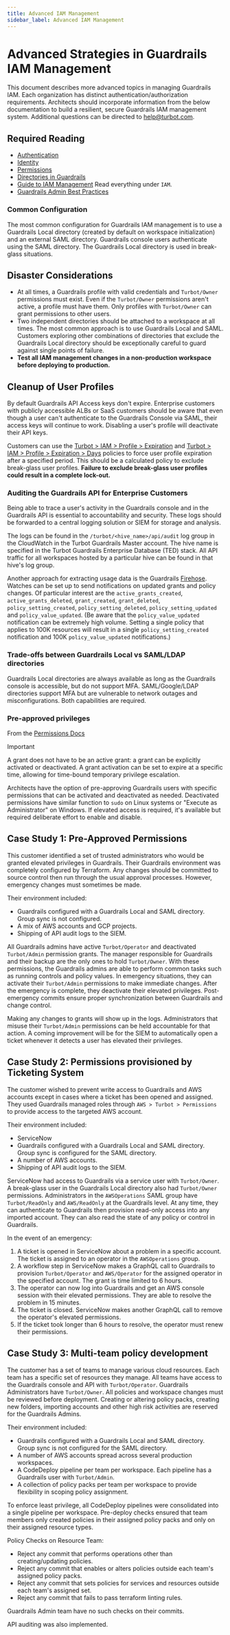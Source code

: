 ```yaml
---
title: Advanced IAM Management
sidebar_label: Advanced IAM Management
---
```


# Advanced Strategies in Guardrails IAM Management

This document describes more advanced topics in managing Guardrails IAM. Each
organization has distinct authentication/authorization requirements. Architects
should incorporate information from the below documentation to build a
resilient, secure Guardrails IAM management system. Additional questions can be
directed to [help@turbot.com](mailto:help@turbot.com).

## Required Reading

- [Authentication](concepts/iam/authentication)
- [Identity](concepts/iam/identity)
- [Permissions](concepts/iam/permissions)
- [Directories in Guardrails](/guardrails/docs/guides/configuring-guardrails/directories/local#guardrails-local-directories)
- [Guide to IAM Management](guides/iam) Read everything under `IAM`.
- [Guardrails Admin Best Practices](guides/iam/administrators)

### Common Configuration

The most common configuration for Guardrails IAM management is to use a Guardrails Local
directory (created by default on workspace initialization) and an external SAML
directory. Guardrails console users authenticate using the SAML directory. The
Guardrails Local directory is used in break-glass situations.

## Disaster Considerations

- At all times, a Guardrails profile with valid credentials and `Turbot/Owner`
  permissions must exist. Even if the `Turbot/Owner` permissions aren't active,
  a profile must have them. Only profiles with `Turbot/Owner` can grant
  permissions to other users.
- Two independent directories should be attached to a workspace at all times.
  The most common approach is to use Guardrails Local and SAML. Customers exploring
  other combinations of directories that exclude the Guardrails Local directory
  should be exceptionally careful to guard against single points of failure.
- **Test all IAM management changes in a non-production workspace before
  deploying to production.**

## Cleanup of User Profiles

By default Guardrails API Access keys don't expire. Enterprise customers with
publicly accessible ALBs or SaaS customers should be aware that even though a
user can't authenticate to the Guardrails Console via SAML, their access keys will
continue to work. Disabling a user's profile will deactivate their API keys.

Customers can use the
[Turbot > IAM > Profile > Expiration](mods/turbot/turbot-iam/inspect#/policy/types/profileExpiration)
and
[Turbot > IAM > Profile > Expiration > Days](mods/turbot/turbot-iam/inspect#/policy/types/profileExpirationDays)
policies to force user profile expiration after a specified period. This should
be a calculated policy to exclude break-glass user profiles. **Failure to
exclude break-glass user profiles could result in a complete lock-out.**

### Auditing the Guardrails API for Enterprise Customers

Being able to trace a user's activity in the Guardrails console and in the Guardrails
API is essential to accountability and security. These logs should be forwarded
to a central logging solution or SIEM for storage and analysis.

The logs can be found in the `/turbot/<hive_name>/api/audit` log group in the
CloudWatch in the Turbot Guardrails Master account. The hive name is specified in the
Turbot Guardrails Enterprise Database (TED) stack. All API traffic for all workspaces
hosted by a particular hive can be found in that hive's log group.

Another approach for extracting usage data is the Guardrails
[Firehose](mods/turbot/firehose-aws-sns/readme). Watches can be set up to send
notifications on updated grants and policy changes. Of particular interest are
the `active_grants_created`, `active_grants_deleted`, `grant_created`,
`grant_deleted`, `policy_setting_created`, `policy_setting_deleted`,
`policy_setting_updated` and `policy_value_updated`. (Be aware that the
`policy_value_updated` notification can be extremely high volume. Setting a
single policy that applies to 100K resources will result in a single
`policy_setting_created` notification and 100K `policy_value_updated`
notifications.)

### Trade-offs between Guardrails Local vs SAML/LDAP directories

Guardrails Local directories are always available as long as the Guardrails console is
accessible, but do not support MFA. SAML/Google/LDAP directories support MFA but
are vulnerable to network outages and misconfigurations. Both capabilities are
required.

### Pre-approved privileges

From the [Permissions Docs](concepts/iam/permissions)

> [!IMPORTANT]
> A grant does not have to be an active grant: a grant can be
> explicitly activated or deactivated. A grant activation can be set to expire
> at a specific time, allowing for time-bound temporary privilege escalation.

Architects have the option of pre-approving Guardrails users with specific
permissions that can be activated and deactivated as needed. Deactivated
permissions have similar function to `sudo` on Linux systems or "Execute as
Administrator" on Windows. If elevated access is required, it's available but
required deliberate effort to enable and disable.

## Case Study 1: Pre-Approved Permissions

This customer identified a set of trusted administrators who would be granted
elevated privileges in Guardrails. Their Guardrails environment was completely
configured by Terraform. Any changes should be committed to source control then
run through the usual approval processes. However, emergency changes must
sometimes be made.

Their environment included:

- Guardrails configured with a Guardrails Local and SAML directory. Group sync is not
  configured.
- A mix of AWS accounts and GCP projects.
- Shipping of API audit logs to the SIEM.

All Guardrails admins have active `Turbot/Operator` and deactivated `Turbot/Admin`
permission grants. The manager responsible for Guardrails and their backup are the
only ones to hold `Turbot/Owner`. With these permissions, the Guardrails admins are
able to perform common tasks such as running controls and policy values. In
emergency situations, they can activate their `Turbot/Admin` permissions to make
immediate changes. After the emergency is complete, they deactivate their
elevated privileges. Post-emergency commits ensure proper synchronization
between Guardrails and change control.

Making any changes to grants will show up in the logs. Administrators that
misuse their `Turbot/Admin` permissions can be held accountable for that action.
A coming improvement will be for the SIEM to automatically open a ticket
whenever it detects a user has elevated their privileges.

## Case Study 2: Permissions provisioned by Ticketing System

The customer wished to prevent write access to Guardrails and AWS accounts except in
cases where a ticket has been opened and assigned. They used Guardrails managed
roles through `AWS > Turbot > Permissions` to provide access to the targeted AWS
account.

Their environment included:

- ServiceNow
- Guardrails configured with a Guardrails Local and SAML directory. Group sync is
  configured for the SAML directory.
- A number of AWS accounts.
- Shipping of API audit logs to the SIEM.

ServiceNow had access to Guardrails via a service user with `Turbot/Owner`. A
break-glass user in the Guardrails Local directory also had `Turbot/Owner`
permissions. Administrators in the `AWSOperations` SAML group have
`Turbot/ReadOnly` and `AWS/ReadOnly` at the Guardrails level. At any time, they can
authenticate to Guardrails then provision read-only access into any imported
account. They can also read the state of any policy or control in Guardrails.

In the event of an emergency:

1. A ticket is opened in ServiceNow about a problem in a specific account. The
   ticket is assigned to an operator in the `AWSOperations` group.
2. A workflow step in ServiceNow makes a GraphQL call to Guardrails to provision
   `Turbot/Operator` and `AWS/Operator` for the assigned operator in the
   specified account. The grant is time limited to 6 hours.
3. The operator can now log into Guardrails and get an AWS console session with
   their elevated permissions. They are able to resolve the problem in 15
   minutes.
4. The ticket is closed. ServiceNow makes another GraphQL call to remove the
   operator's elevated permissions.
5. If the ticket took longer than 6 hours to resolve, the operator must renew
   their permissions.

## Case Study 3: Multi-team policy development

The customer has a set of teams to manage various cloud resources. Each team has
a specific set of resources they manage. All teams have access to the Guardrails
console and API with `Turbot/Operator`. Guardrails Administrators have
`Turbot/Owner`. All policies and workspace changes must be reviewed before
deployment. Creating or altering policy packs, creating new folders, importing
accounts and other high risk activities are reserved for the Guardrails Admins.

Their environment included:

- Guardrails configured with a Guardrails Local and SAML directory. Group sync is not
  configured for the SAML directory.
- A number of AWS accounts spread across several production workspaces.
- A CodeDeploy pipeline per team per workspace. Each pipeline has a Guardrails user
  with `Turbot/Admin`.
- A collection of policy packs per team per workspace to provide flexibility in
  scoping policy assignment.

To enforce least privilege, all CodeDeploy pipelines were consolidated into a
single pipeline per workspace. Pre-deploy checks ensured that team members only
created policies in their assigned policy packs and only on their assigned
resource types.

Policy Checks on Resource Team:

- Reject any commit that performs operations other than creating/updating
  policies.
- Reject any commit that enables or alters policies outside each team's assigned
  policy packs.
- Reject any commit that sets policies for services and resources outside each
  team's assigned set.
- Reject any commit that fails to pass terraform linting rules.

Guardrails Admin team have no such checks on their commits.

API auditing was also implemented.
